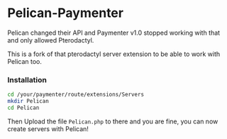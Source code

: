 # Pelican-Paymenter
Pelican changed their API and Paymenter v1.0 stopped working with that and only allowed Pterodactyl.

This is a fork of that pterodactyl server extension to be able to work with Pelican too.


### Installation
```bash
cd /your/paymenter/route/extensions/Servers
mkdir Pelican
cd Pelican
```
Then Upload the file `Pelican.php` to there and you are fine, you can now create servers with Pelican!
